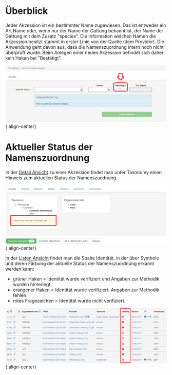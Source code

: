 <!-- TITLE: Identity Verification -->
<!-- SUBTITLE: A quick summary of Identity Verification -->

# Überblick
Jeder Akzession ist ein bestimmter Name zugewiesen. Das ist entweder ein Art Name oder, wenn nur der Name der Gattung bekannt ist, der Name der Gattung mit dem Zusatz "species". Die Information welchen Namen die Akzession besitzt stammt in erster Linie von der Quelle (dem Provider). Die Anwendung geht davon aus, dass die Namenszuordnung intern noch nicht überprüft wurde. Beim Anlegen einer neuen Akzession befindet sich daher kein Haken bei "Bestätigt".

![Optionverifiziert](/uploads/nicklab/optionverifiziert.png "Optionverifiziert"){.align-center}
# Aktueller Status der Namenszuordnung
In der [Detail Ansicht](/nick-lab/accession-detail-view) zu einer Akzession findet man unter Taxonomy einen Hinweis zum aktuellen Status der Namenszuodnung.

![Statusverificationdetailview](/uploads/nicklab/statusverificationdetailview.png "Statusverificationdetailview"){.align-center}

In der [Listen Ansicht](/nick-lab/accession-list-view) findet man die Spalte Identität, in der über Symbole und deren Färbung der aktuelle Status der Namenszuordnung erkannt werden kann:
* grüner Haken = Identität wurde verifiziert und Angaben zur Methodik wurden hinterlegt.
* orangener Haken = Identität wurde verifiziert. Angaben zur Methodik fehlen.
* rotes Fragezeichen = Identität wurde nicht verifiziert.

![Statusverificationlistview](/uploads/nicklab/statusverificationlistview.png "Statusverificationlistview"){.align-center}
